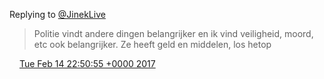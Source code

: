 Replying to [@JinekLive](https://twitter.com/docu_series/status/831634961249792000)

> Politie vindt andere dingen belangrijker en ik vind veiligheid, moord, etc ook belangrijker\. Ze heeft geld en middelen, los hetop

<img src="../../media/tweet.ico" width="12" /> [Tue Feb 14 22:50:55 +0000 2017](https://twitter.com/DromerDenker/status/831636867779067905)